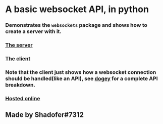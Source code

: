# A basic websocket API, in python

### Demonstrates the ```websockets``` package and shows how to create a server with it.

### [The server](https://github.com/Shadofer/basicpyapi/blob/master/basicpyapi/api.py)

### [The client](https://github.com/Shadofer/basicpyapi/blob/master/basicpyapi/client.py)

### Note that the client just shows how a websocket connection should be handled(like an API), see [dogey](https://github.com/Shadofer/dogey) for a complete API breakdown.

### [Hosted online](https://basicpyapi.herokuapp.com/)

## Made by Shadofer#7312